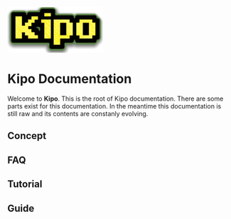 ![Kipo](assets/images/kipo-logo.png)

# Kipo Documentation

Welcome to **Kipo**. This is the root of Kipo documentation. There are some parts exist for this documentation. In the meantime this documentation is still raw and its contents are constanly evolving. 

## Concept


## FAQ


## Tutorial


## Guide



